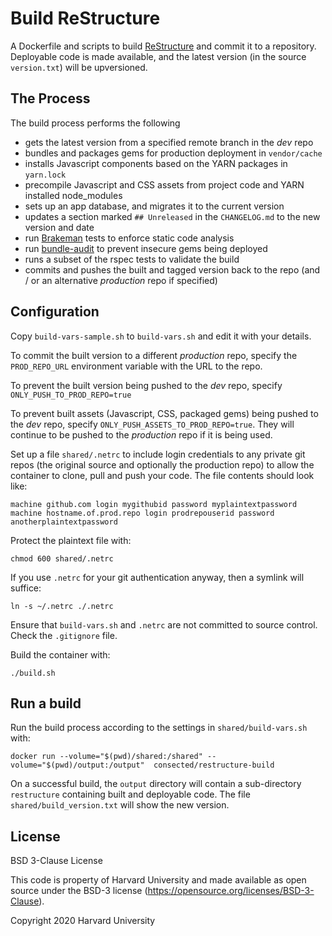 # Build ReStructure

A Dockerfile and scripts to build [ReStructure](https://github.com/consected/restructure) and
commit it to a repository. Deployable code is made available, and the latest version
(in the source `version.txt`) will be upversioned.

## The Process

The build process performs the following

- gets the latest version from a specified remote branch in the _dev_ repo
- bundles and packages gems for production deployment in `vendor/cache`
- installs Javascript components based on the YARN packages in `yarn.lock`
- precompile Javascript and CSS assets from project code and YARN installed node_modules
- sets up an app database, and migrates it to the current version
- updates a section marked `## Unreleased` in the `CHANGELOG.md` to the new version and date
- run [Brakeman](https://brakemanscanner.org/) tests to enforce static code analysis
- run [bundle-audit](https://github.com/rubysec/bundler-audit) to prevent insecure gems being deployed
- runs a subset of the rspec tests to validate the build
- commits and pushes the built and tagged version back to the repo
  (and / or an alternative _production_ repo if specified)

## Configuration

Copy `build-vars-sample.sh` to `build-vars.sh` and edit it with your details.

To commit the built version to a different _production_ repo, specify the `PROD_REPO_URL`
environment variable with the URL to the repo.

To prevent the built version being pushed to the _dev_ repo, specify `ONLY_PUSH_TO_PROD_REPO=true`

To prevent built assets (Javascript, CSS, packaged gems) being pushed to the _dev_ repo,
specify `ONLY_PUSH_ASSETS_TO_PROD_REPO=true`. They will continue to be pushed to the _production_
repo if it is being used.

Set up a file `shared/.netrc` to include login credentials to any private git repos (the original source
and optionally the production repo) to allow the container to clone, pull and push your code. The file
contents should look like:

    machine github.com login mygithubid password myplaintextpassword
    machine hostname.of.prod.repo login prodrepouserid password anotherplaintextpassword

Protect the plaintext file with:

    chmod 600 shared/.netrc

If you use `.netrc` for your git authentication anyway, then a symlink will suffice:

    ln -s ~/.netrc ./.netrc

Ensure that `build-vars.sh` and `.netrc` are not committed to source control. Check the `.gitignore` file.

Build the container with:

    ./build.sh

## Run a build

Run the build process according to the settings in `shared/build-vars.sh` with:

    docker run --volume="$(pwd)/shared:/shared" --volume="$(pwd)/output:/output"  consected/restructure-build

On a successful build, the `output` directory will contain a sub-directory `restructure`
containing built and deployable code. The file `shared/build_version.txt` will show the new version.

## License

BSD 3-Clause License

This code is property of Harvard University
and made available as open source under the BSD-3 license
(https://opensource.org/licenses/BSD-3-Clause).

Copyright 2020 Harvard University
